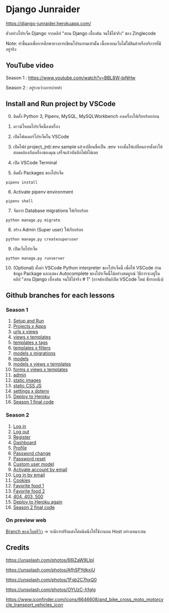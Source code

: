# Django Junraider

https://django-junraider.herokuapp.com/

ตัวอย่างโปรเจ็ค Django จากคลิป "สอน Django เบื้องต้น จนใช้ได้จริง" ของ Zinglecode

Note: ทำขึ้นมาเพื่อการศึกษาทางการเขียนโปรแกรมเท่านั้น เนื้อหาบนเว็บไม่ใช่สินค้าหรือบริการที่มีอยู่จริง


## YouTube video

Season 1 : https://www.youtube.com/watch?v=BBL8W-lpNHw

Season 2 : อยู่ระหว่างการถ่ายทำ


## Install and Run project by VSCode

0. ติดตั้ง Python 3, Pipenv, MySQL, MySQLWorkbench ลงเครื่องให้เรียบร้อยก่อน

1. ดาวน์โหลดโปรเจ็คนี้ลงเครื่อง

2. เปิดโฟลเดอร์โปรเจ็คใน VSCode

3. เปิดไฟล์ project_jrd/.env.sample แล้วเปลี่ยนชื่อเป็น .env จากนั้นให้เปลี่ยนการตั้งค่าให้สอดคล้องกับเครื่องของคุณ เสร็จแล้วบันทึกไฟล์ได้เลย

4. เปิด VSCode Terminal

5. ติดตั้ง Packages ของโปรเจ็ค

```
pipenv install
```

6. Activate pipenv environment

```
pipenv shell
```

7. จัดการ Database migrations ให้เรียบร้อย

```
python manage.py migrate
```

8. สร้าง Admin (Super user) ให้เรียบร้อย

```
python manage.py createsuperuser
```

9. เปิดเว็บโปรเจ็ค

```
python manage.py runserver
```

10. (Optional) ตั้งค่า VSCode Python interpreter ของโปรเจ็คนี้ เพื่อให้ VSCode อ่านข้อมูล Package และแสดง Autocomplete ของโปรเจ็คนี้ได้อย่างสมบูรณ์ วิธีการจะอยู่ในคลิป "สอน Django เบื้องต้น จนใช้ได้จริง # 1" (อาจต้องปิด/เปิด VSCode ใหม่ ซักรอบนึง)


## Github branches for each lessons

### Season 1

1. [Setup and Run](https://github.com/potchangelo/django-junraider/tree/01-setup)
2. [Projects x Apps](https://github.com/potchangelo/django-junraider/tree/02-project-apps)
3. [urls x views](https://github.com/potchangelo/django-junraider/tree/03-urls-views)
4. [views x templates](https://github.com/potchangelo/django-junraider/tree/04-views-templates)
5. [templates x tags](https://github.com/potchangelo/django-junraider/tree/05-templates-tags)
6. [templates x filters](https://github.com/potchangelo/django-junraider/tree/06-templates-filters)
7. [models x migrations](https://github.com/potchangelo/django-junraider/tree/07-models-migrations)
8. [models](https://github.com/potchangelo/django-junraider/tree/08-models)
9. [models x views x templates](https://github.com/potchangelo/django-junraider/tree/09-models-views-templates)
10. [forms x views x templates](https://github.com/potchangelo/django-junraider/tree/10-forms-views-templates)
11. [admin](https://github.com/potchangelo/django-junraider/tree/11-admin)
12. [static images](https://github.com/potchangelo/django-junraider/tree/12-static-images)
13. [static CSS JS](https://github.com/potchangelo/django-junraider/tree/13-static-css-js)
14. [settings x dotenv](https://github.com/potchangelo/django-junraider/tree/14-settings-dotenv)
15. [Deploy to Heroku](https://github.com/potchangelo/django-junraider/tree/15-deploy-heroku)
16. [Season 1 final code](https://github.com/potchangelo/django-junraider/tree/season-1)

### Season 2

1. [Log in](https://github.com/potchangelo/django-junraider/tree/16-login)
2. [Log out](https://github.com/potchangelo/django-junraider/tree/17-logout)
3. [Register](https://github.com/potchangelo/django-junraider/tree/18-register)
4. [Dashboard](https://github.com/potchangelo/django-junraider/tree/19-dashboard)
5. [Profile](https://github.com/potchangelo/django-junraider/tree/20-profile)
6. [Password change](https://github.com/potchangelo/django-junraider/tree/21-password-change)
7. [Password reset](https://github.com/potchangelo/django-junraider/tree/22-password-reset)
8. [Custom user model](https://github.com/potchangelo/django-junraider/tree/23-custom-user-model)
9. [Activate account by email](https://github.com/potchangelo/django-junraider/tree/24-activate-account-by-email)
10. [Log in by email](https://github.com/potchangelo/django-junraider/tree/25-login-by-email)
11. [Cookies](https://github.com/potchangelo/django-junraider/tree/26-cookies)
12. [Favorite food 1](https://github.com/potchangelo/django-junraider/tree/27-favorite-food-1)
13. [Favorite food 2](https://github.com/potchangelo/django-junraider/tree/28-favorite-food-2)
14. [404, 403, 500](https://github.com/potchangelo/django-junraider/tree/29-404-403-500)
15. [Deploy to Heroku again](https://github.com/potchangelo/django-junraider/tree/30-deploy-heroku-2)
16. [Season 2 final code](https://github.com/potchangelo/django-junraider/tree/season-2)

### On preview web

[Branch ของเว็บพรีวิว](https://github.com/potchangelo/django-junraider/tree/preview) -> จะมีการปรับแต่งโค้ดนิดนึงให้ใช้งานบน Host อย่างเหมาะสม


## Credits

https://unsplash.com/photos/66IZaW9LIpI

https://unsplash.com/photos/AfhSPYdkxiU

https://unsplash.com/photos/1Fsb2C7hxQ0

https://unsplash.com/photos/OYUzC-h1glg

https://www.iconfinder.com/icons/6646608/and_bike_cross_moto_motorcycle_transport_vehicles_icon

